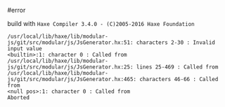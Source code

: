 #error

build with `Haxe Compiler 3.4.0 - (C)2005-2016 Haxe Foundation`

```
/usr/local/lib/haxe/lib/modular-js/git/src/modular/js/JsGenerator.hx:51: characters 2-30 : Invalid input value
<builtin>:1: character 0 : Called from
/usr/local/lib/haxe/lib/modular-js/git/src/modular/js/JsGenerator.hx:25: lines 25-469 : Called from
/usr/local/lib/haxe/lib/modular-js/git/src/modular/js/JsGenerator.hx:465: characters 46-66 : Called from
<null pos>:1: character 0 : Called from
Aborted
```